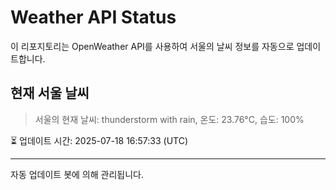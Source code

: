 
# Weather API Status

이 리포지토리는 OpenWeather API를 사용하여 서울의 날씨 정보를 자동으로 업데이트합니다.

## 현재 서울 날씨
> 서울의 현재 날씨: thunderstorm with rain, 온도: 23.76°C, 습도: 100%

⏳ 업데이트 시간: 2025-07-18 16:57:33 (UTC)

---
자동 업데이트 봇에 의해 관리됩니다.
